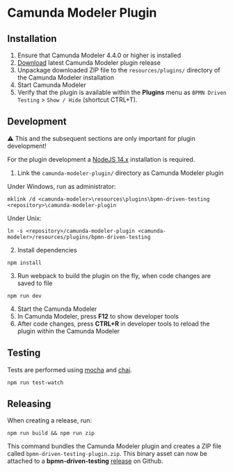 # Camunda Modeler Plugin

## Installation

1. Ensure that Camunda Modeler 4.4.0 or higher is installed
2. [Download](https://github.com/camunda-community-hub/bpmn-driven-testing/releases/latest/download/bpmn-driven-testing-plugin.zip) latest Camunda Modeler plugin release
3. Unpackage downloaded ZIP file to the `resources/plugins/` directory of the Camunda Modeler installation
4. Start Camunda Modeler
5. Verify that the plugin is available within the **Plugins** menu as `BPMN Driven Testing` > `Show / Hide` (shortcut CTRL+T).

## Development
:warning: This and the subsequent sections are only important for plugin development!

For the plugin development a [NodeJS 14.x](https://nodejs.org/download/release/latest-v14.x/) installation is required.

1. Link the `camunda-modeler-plugin/` directory as Camunda Modeler plugin

Under Windows, run as administrator:

```
mklink /d <camunda-modeler>\resources\plugins\bpmn-driven-testing <repository>\camunda-modeler-plugin
```

Under Unix:

```
ln -s <repository>/camunda-modeler-plugin <camunda-modeler>/resources/plugins/bpmn-driven-testing
```

2. Install dependencies

```
npm install
```

3. Run webpack to build the plugin on the fly, when code changes are saved to file

```
npm run dev
```

4. Start the Camunda Modeler
5. In Camunda Modeler, press **F12** to show developer tools
6. After code changes, press **CTRL+R** in developer tools to reload the plugin within the Camunda Modeler

## Testing
Tests are performed using [mocha](https://mochajs.org/) and [chai](https://www.chaijs.com/).

```
npm run test-watch
```

## Releasing
When creating a release, run:

```
npm run build && npm run zip
```

This command bundles the Camunda Modeler plugin and creates a ZIP file called `bpmn-driven-testing-plugin.zip`.
This binary asset can now be attached to a **bpmn-driven-testing** [release](https://github.com/camunda-community-hub/bpmn-driven-testing/releases) on Github.
